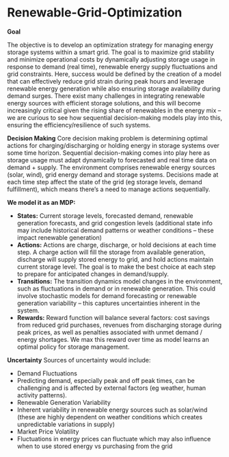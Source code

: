 # Renewable-Grid-Optimization


**Goal**

The objective is to develop an optimization strategy for managing energy storage systems within a smart grid. The goal is to maximize grid stability and minimize operational costs by dynamically adjusting storage usage in response to demand (real time), renewable energy supply fluctuations and grid constraints. Here, success would be defined by the creation of a model that can effectively reduce grid strain during peak hours and leverage renewable energy generation while also ensuring storage availability during demand surges. There exist many challenges in integrating renewable energy sources with efficient storage solutions, and this will become increasingly critical given the rising share of renewables in the energy mix – we are curious to see how sequential decision-making models play into this, ensuring the efficiency/resilience of such systems.

**Decision Making**
Core decision making problem is determining optimal actions for charging/discharging or holding energy in storage systems over some time horizon. Sequential decision-making comes into play here as storage usage must adapt dynamically to forecasted and real time data on demand + supply. The environment comprises renewable energy sources (solar, wind), grid energy demand and storage systems. Decisions made at each time step affect the state of the grid (eg storage levels, demand fulfillment), which means there’s a need to manage actions sequentially.

**We model it as an MDP:**
 - **States:** Current storage levels, forecasted demand, renewable generation forecasts, and grid congestion levels (additional state info may include historical demand patterns or weather conditions – these impact renewable generation)
- **Actions:** Actions are charge, discharge, or hold decisions at each time step. A charge action will fill the storage from available generation, discharge will supply stored energy to grid, and hold actions maintain current storage level. The goal is to make the best choice at each step to prepare for anticipated changes in demand/supply.
- **Transitions:** The transition dynamics model changes in the environment, such as fluctuations in demand or in renewable generation. This could involve stochastic models for demand forecasting or renewable generation variability – this captures uncertainties inherent in the system.
- **Rewards:** Reward function will balance several factors: cost savings from reduced grid purchases, revenues from discharging storage during peak prices, as well as penalties associated with unmet demand / energy shortages. We max this reward over time as model learns an optimal policy for storage management.

**Uncertainty**
Sources of uncertainty would include:
- Demand Fluctuations
- Predicting demand, especially peak and off peak times, can be challenging and is affected by external factors (eg weather, human activity patterns).
- Renewable Generation Variability
- Inherent variability in renewable energy sources such as solar/wind (these are highly dependent on weather conditions which creates unpredictable variations in supply)
- Market Price Volatility
- Fluctuations in energy prices can fluctuate which may also influence when to use stored energy vs purchasing from the grid
